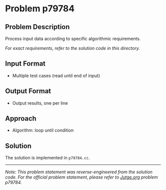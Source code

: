 # Problem p79784

## Problem Description

Process input data according to specific algorithmic requirements.

*For exact requirements, refer to the solution code in this directory.*

## Input Format

- Multiple test cases (read until end of input)

## Output Format

- Output results, one per line

## Approach

- Algorithm: loop until condition

## Solution

The solution is implemented in `p79784.cc`.

---

*Note: This problem statement was reverse-engineered from the solution code. For the official problem statement, please refer to [Jutge.org](https://jutge.org/) problem p79784.*
